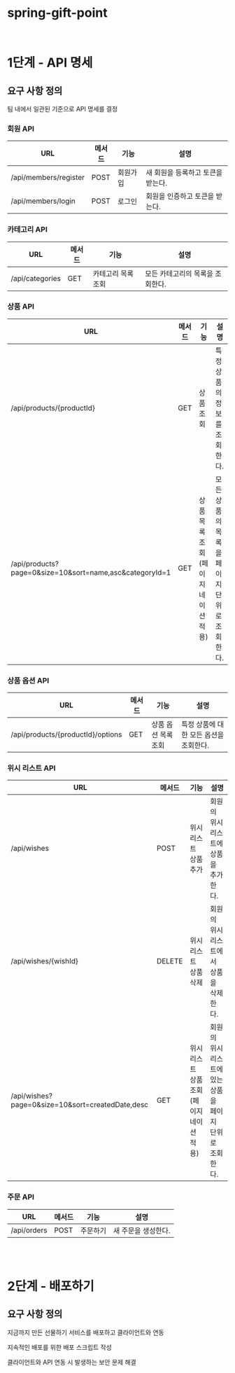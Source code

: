 # spring-gift-point

<br/>

# 1단계 - API 명세

## 요구 사항 정의

팀 내에서 일관된 기준으로 API 명세를 결정

### 회원 API

| URL                    | 메서드  | 기능   | 설명                  |
|------------------------|------|------|---------------------|
| /api/members/register	 | POST | 회원가입 | 새 회원을 등록하고 토큰을 받는다. |
| /api/members/login	    | POST | 로그인  | 회원을 인증하고 토큰을 받는다.   |

### 카테고리 API

| URL               | 메서드 | 기능          | 설명                 |
|-------------------|-----|-------------|--------------------|
| /api/categories		 | GET | 카테고리 목록 조회	 | 모든 카테고리의 목록을 조회한다. |

### 상품 API

| URL                                                      | 메서드 | 기능                    | 설명                       |
|----------------------------------------------------------|-----|-----------------------|--------------------------|
| /api/products/{productId}			                             | GET | 상품 조회	                | 특정 상품의 정보를 조회한다.         |
| /api/products?page=0&size=10&sort=name,asc&categoryId=1	 | GET | 상품 목록 조회 (페이지네이션 적용)	 | 모든 상품의 목록을 페이지 단위로 조회한다. |

### 상품 옵션 API

| URL                                   | 메서드 | 기능            | 설명                     |
|---------------------------------------|-----|---------------|------------------------|
| /api/products/{productId}/options				 | GET | 상품 옵션 목록 조회		 | 특정 상품에 대한 모든 옵션을 조회한다. |

### 위시 리스트 API

| URL                                               | 메서드    | 기능                        | 설명                               |
|---------------------------------------------------|--------|---------------------------|----------------------------------|
| /api/wishes			                                    | POST   | 위시 리스트 상품 추가	             | 회원의 위시 리스트에 상품을 추가한다.            |
| /api/wishes/{wishId}	                             | DELETE | 위시 리스트 상품 삭제	             | 회원의 위시 리스트에서 상품을 삭제한다.           |
| /api/wishes?page=0&size=10&sort=createdDate,desc	 | GET    | 위시 리스트 상품 조회 (페이지네이션 적용)	 | 회원의 위시 리스트에 있는 상품을 페이지 단위로 조회한다. |

### 주문 API

| URL            | 메서드  | 기능    | 설명          |
|----------------|------|-------|-------------|
| /api/orders			 | POST | 주문하기	 | 새 주문을 생성한다. |

<br/>
<br/>

# 2단계 - 배포하기

## 요구 사항 정의

지금까지 만든 선물하기 서비스를 배포하고 클라이언트와 연동

지속적인 배포를 위한 배포 스크립트 작성

클라이언트와 API 연동 시 발생하는 보안 문제 해결